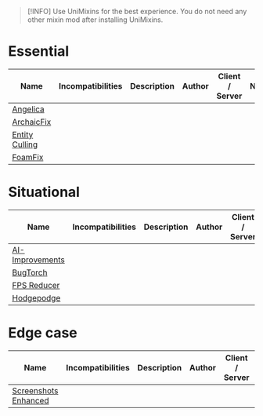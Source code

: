 > [!INFO]
> Use UniMixins for the best experience. You do not need any other mixin mod after installing UniMixins.

# Essential
| Name | Incompatibilities | Description | Author | Client / Server | Notes |
| --- | :---: | :---: | :---: | :---: | :---: |
| [Angelica]() | 
| [ArchaicFix]() | 
| [Entity Culling]() | 
| [FoamFix]() | 

# Situational
| Name | Incompatibilities | Description | Author | Client / Server | Notes |
| --- | :---: | :---: | :---: | :---: | :---: |
| [AI\-Improvements](https://modrinth.com/mod/DSVgwcji) |
| [BugTorch](https://modrinth.com/mod/6su8A6OH) |
| [FPS Reducer](https://modrinth.com/mod/iZ10HXDj) |
| [Hodgepodge](https://modrinth.com/mod/6QQe8Ldy) |

# Edge case
| Name | Incompatibilities | Description | Author | Client / Server | Notes |
| --- | :---: | :---: | :---: | :---: | :---: |
| [Screenshots Enhanced](https://www.curseforge.com/projects/228090) | 

<!-- TODO add these mods:

- 

- [UniMixins](https://www.curseforge.com/projects/826970)
-->